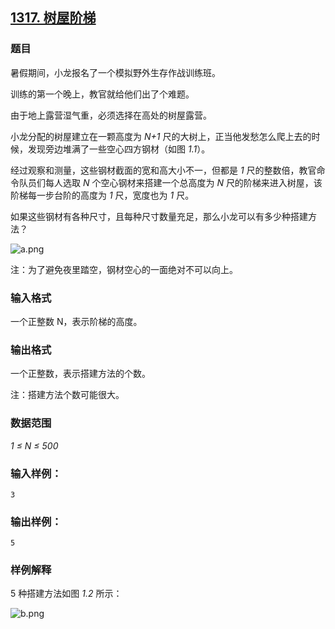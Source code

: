 ## [1317. 树屋阶梯](https://www.acwing.com/problem/content/1319/)

### 题目

暑假期间，小龙报名了一个模拟野外生存作战训练班。

训练的第一个晚上，教官就给他们出了个难题。

由于地上露营湿气重，必须选择在高处的树屋露营。

小龙分配的树屋建立在一颗高度为 *N+1* 尺的大树上，正当他发愁怎么爬上去的时候，发现旁边堆满了一些空心四方钢材（如图 *1.1*）。

经过观察和测量，这些钢材截面的宽和高大小不一，但都是 *1* 尺的整数倍，教官命令队员们每人选取 *N* 个空心钢材来搭建一个总高度为 *N* 尺的阶梯来进入树屋，该阶梯每一步台阶的高度为 *1* 尺，宽度也为 *1* 尺。

如果这些钢材有各种尺寸，且每种尺寸数量充足，那么小龙可以有多少种搭建方法？

 ![a.png](https://cdn.acwing.com/media/article/image/2020/01/03/19_d3be01762d-a.png)

注：为了避免夜里踏空，钢材空心的一面绝对不可以向上。

### 输入格式

一个正整数 N，表示阶梯的高度。

### 输出格式

一个正整数，表示搭建方法的个数。

注：搭建方法个数可能很大。

### 数据范围

*1 ≤ N ≤ 500*

### 输入样例：

```
3
```

### 输出样例：

```
5
```

### 样例解释

5 种搭建方法如图 *1.2* 所示：

 ![b.png](https://cdn.acwing.com/media/article/image/2020/01/03/19_1730ae2c2d-b.png)
